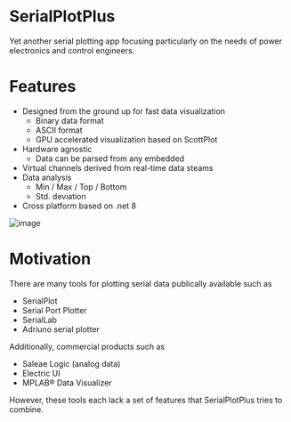 # SerialPlotPlus
Yet another serial plotting app focusing particularly on the needs of power electronics and control engineers.

# Features
- Designed from the ground up for fast data visualization
  - Binary data format
  - ASCII format
  - GPU accelerated visualization based on ScottPlot
- Hardware agnostic
  - Data can be parsed from any embedded
- Virtual channels derived from real-time data steams
- Data analysis
  - Min / Max / Top / Bottom
  - Std. deviation
- Cross platform based on .net 8

![image](https://github.com/mwattenberg/SerialPlotPlus/assets/73757865/bfca3453-1911-4dd6-9af2-43abebac63d1)


# Motivation
There are many tools for plotting serial data publically available such as
- SerialPlot
- Serial Port Plotter
- SerialLab
- Adriuno serial plotter

Additionally, commercial products such as
- Saleae Logic (analog data)
- Electric UI
- MPLAB® Data Visualizer

However, these tools each lack a set of features that SerialPlotPlus tries to combine.



